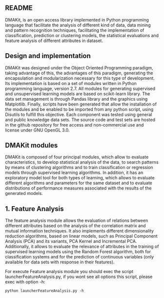 ## README

DMAKit, is an open access library implemented in Python programming language that facilitate the analysis of different kind of data, data mining and pattern recognition techniques, facilitating the implementation of classification, prediction or clustering models, the statistical evaluations and feature analysis of different attributes in dataset.

## Design and implementation

DMAKit was designed under the Object Oriented Programming paradigm, taking advantage of this, the advantages of this paradigm, generating the encapsulation and modularization necessary for this type of development. Its implementation is based on a set of modules written in Python programming language, version 2.7. All modules for generating supervised and unsupervised learning models are based on  scikit-learn library. The data set management is through Pandas library and the graphics using Matplotlib. Finally, scripts have been generated that allow the installation of the modules and be enabled to be imported from any python script, using Disutils to fulfill this objective. Each component was tested using general and public knowledge data sets. The source code and test sets are hosted in the github repository for free access and non-commercial use and license under GNU OpenGL 3.0.

## DMAKit modules

DMAKit is composed of four principal modules, which allow to evaluate characteristics, to develop statistical analysis of the data, to search patterns by means of clustering algorithms and to train classification or regression models through supervised learning algorithms. In addition, it has an exploratory model tool for both types of learning, which allows to evaluate different algorithms and parameters for the same dataset and to evaluate distributions of performance measures associated with the results of the generated models.

## 1. Feature Analysis

The feature analysis module allows the evaluation of relations between  different attributes based on the analysis of the correlation matrix and mutual information techniques. It also implements different dimensionality reduction algorithms, based on linear models, such as Principal Component Analysis (PCA) and its variants, PCA Kernel and Incremental PCA. Additionally, it allows to evaluate the relevance of attributes in the training of supervised learning models using the Random Forest algorithm, both for classification systems and for the  prediction of continuous variables (only available for data sets with response in their features).

For execute Feature analysis module you should exec the script launcherFeatureAnalysis.py, if you wont see all options this script, please exec with option -h:

```
python launcherFeatureAnalysis.py -h
```
